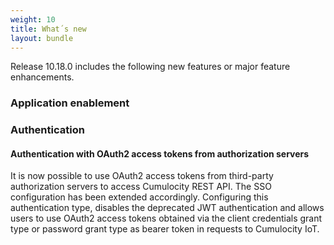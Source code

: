 ```yaml
---
weight: 10
title: What´s new
layout: bundle
---
```


Release 10.18.0 includes the following new features or major feature enhancements.

### Application enablement


### Authentication

#### Authentication with OAuth2 access tokens from authorization servers

It is now possible to use OAuth2 access tokens from third-party authorization servers to access Cumulocity REST API. The SSO configuration has been extended accordingly. Configuring this authentication type,
disables the deprecated JWT authentication and allows users to use OAuth2 access tokens obtained via the client credentials grant type or password grant type as bearer token in requests to Cumulocity IoT.